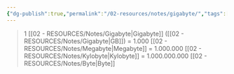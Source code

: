 ```yaml
---
{"dg-publish":true,"permalink":"/02-resources/notes/gigabyte/","tags":["mathe/binärzahlen"],"noteIcon":"","updated":"2025-09-05T10:12:28.000+02:00"}
---
```


>1 [[02 - RESOURCES/Notes/Gigabyte\|Gigabyte]] ([[02 - RESOURCES/Notes/Gigabyte\|GB]]) = 1.000 [[02 - RESOURCES/Notes/Megabyte\|Megabyte]] = 1.000.000 [[02 - RESOURCES/Notes/Kylobyte\|Kylobyte]] = 1.000.000.000 [[02 - RESOURCES/Notes/Byte\|Byte]]